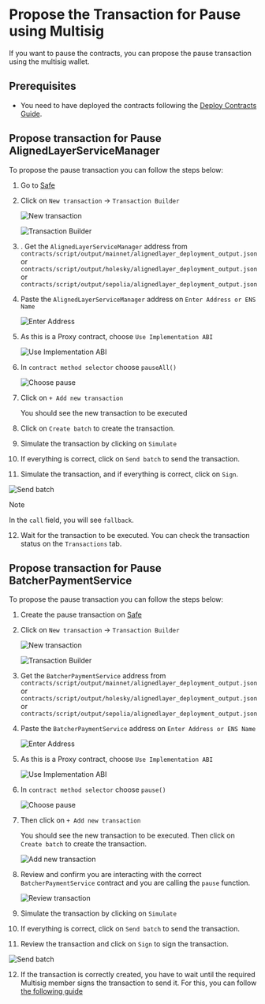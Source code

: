 # Propose the Transaction for Pause using Multisig

If you want to pause the contracts, you can propose the pause transaction using the multisig wallet.

## Prerequisites

- You need to have deployed the contracts following the [Deploy Contracts Guide](./2_deploy_contracts.md).

## Propose transaction for Pause AlignedLayerServiceManager

To propose the pause transaction you can follow the steps below:

1. Go to [Safe](https://app.safe.global/home)

2. Click on `New transaction` -> `Transaction Builder`

   ![New transaction](./images/4_b_1_pause_1.png)

   ![Transaction Builder](./images/4_b_1_pause_2.png)

3. . Get the `AlignedLayerServiceManager` address from ```contracts/script/output/mainnet/alignedlayer_deployment_output.json``` or ```contracts/script/output/holesky/alignedlayer_deployment_output.json``` or ```contracts/script/output/sepolia/alignedlayer_deployment_output.json```

4. Paste the `AlignedLayerServiceManager` address on `Enter Address or ENS Name`

   ![Enter Address](./images/4_b_1_pause_3.png)

5. As this is a Proxy contract, choose `Use Implementation ABI`

   ![Use Implementation ABI](./images/4_b_1_pause_4.png)

6. In `contract method selector` choose `pauseAll()`

   ![Choose pause](./images/4_b_1_pause_5.png)

7. Click on `+ Add new transaction`

   You should see the new transaction to be executed

8. Click on `Create batch` to create the transaction.

9. Simulate the transaction by clicking on `Simulate`

10. If everything is correct, click on `Send batch` to send the transaction.

11. Simulate the transaction, and if everything is correct, click on `Sign`.

   ![Send batch](./images/4_b_1_pause_6.png)

> [!NOTE]
> In the `call` field, you will see `fallback`.

12. Wait for the transaction to be executed. You can check the transaction status on the `Transactions` tab.


## Propose transaction for Pause BatcherPaymentService

To propose the pause transaction you can follow the steps below:

1. Create the pause transaction on [Safe](https://app.safe.global/home)

2. Click on `New transaction` -> `Transaction Builder`

   ![New transaction](./images/4_b_1_pause_1.png)

   ![Transaction Builder](./images/4_b_1_pause_2.png)

3. Get the `BatcherPaymentService` address from ```contracts/script/output/mainnet/alignedlayer_deployment_output.json``` or ```contracts/script/output/holesky/alignedlayer_deployment_output.json``` or ```contracts/script/output/sepolia/alignedlayer_deployment_output.json```

4. Paste the `BatcherPaymentService` address on `Enter Address or ENS Name`

   ![Enter Address](./images/4_b_1_pause_3.png)

5. As this is a Proxy contract, choose `Use Implementation ABI`

   ![Use Implementation ABI](./images/4_b_1_pause_4.png)

6. In `contract method selector` choose `pause()`

   ![Choose pause](./images/4_b_1_pause_8.png)

7. Then click on `+ Add new transaction`

   You should see the new transaction to be executed. Then click on `Create batch` to create the transaction.

   ![Add new transaction](./images/4_b_1_pause_9.png)

8. Review and confirm you are interacting with the correct `BatcherPaymentService` contract and you are calling the `pause` function.

   ![Review transaction](./images/4_b_1_pause_10.png)

9. Simulate the transaction by clicking on `Simulate`

10. If everything is correct, click on `Send batch` to send the transaction.

11. Review the transaction and click on `Sign` to sign the transaction.

   ![Send batch](./images/4_b_1_pause_11.png)

12. If the transaction is correctly created, you have to wait until the required Multisig member signs the transaction to send it. For this, you can follow [the following guide](./4_b_2_approve_pause.md)
